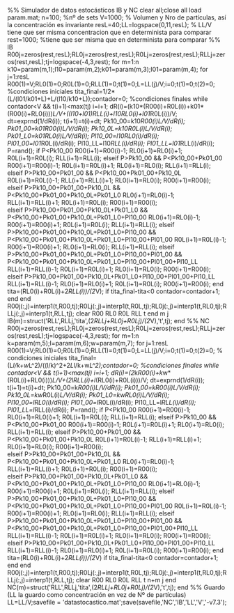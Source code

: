 %% Simulador de datos estocásticos IB y NC
clear all;close all
load param.mat;
n=100; %nº de sets
V=1000; % Volumen y Nro de partículas, así la concentración es invariante
resL=40;LL=logspace(0,11,resL); % LL/V tiene que ser misma concentracion que en determinista para comparar
rest=1000; %tiene que ser misma que en determinista para comparar
%% IB
R00j=zeros(rest,resL);RL0j=zeros(rest,resL);R0Lj=zeros(rest,resL);RLLj=zeros(rest,resL);tj=logspace(-4,3,rest);
for m=1:n
    k10=param(m,1);l10=param(m,2);k01=param(m,3);l01=param(m,4);
    for j=1:resL
    R00(1)=V;RL0(1)=0;R0L(1)=0;RLL(1)=0;t(1)=0;L=LL(j)/V;i=0;t(1)=0;t(2)=0; %condiciones iniciales
    tita_final=1/2*(L/(l01/k01+L)+L/(l10/k10+L));contador=0; %condiciones finales
        while contador<V && t(i+1)<max(tj)
            i=i+1;
            dR(i)=(k10*(R00(i)+R0L(i))+k01*(R00(i)+RL0(i)))*L/V+((l10+l01)*RLL(i)+l10*RL0(i)+l01*R0L(i))/V;
            dt=exprnd(1/dR(i));
            t(i+1)=t(i)+dt;
            Pk10_00=k10*R00(i)*L/V/dR(i);
            Pk01_00=k01*R00(i)*L/V/dR(i);
            Pk10_0L=k10*R0L(i)*L/V/dR(i);
            Pk01_L0=k01*RL0(i)*L/V/dR(i);
            Pl10_00=l10*RL0(i)/dR(i);
            Pl01_00=l01*R0L(i)/dR(i);
            Pl10_LL=l10*RLL(i)/dR(i);
            Pl01_LL=l01*RLL(i)/dR(i);
            P=rand();
            if P<Pk10_00
                R00(i+1)=R00(i)-1;
                RL0(i+1)=RL0(i)+1;
                R0L(i+1)=R0L(i);
                RLL(i+1)=RLL(i);
            elseif P>Pk10_00 && P<Pk10_00+Pk01_00
                R00(i+1)=R00(i)-1;
                R0L(i+1)=R0L(i)+1;
                RL0(i+1)=RL0(i);
                RLL(i+1)=RLL(i);
            elseif P>Pk10_00+Pk01_00 && P<Pk10_00+Pk01_00+Pk10_0L
                R0L(i+1)=R0L(i)-1;
                RLL(i+1)=RLL(i)+1;
                RL0(i+1)=RL0(i);
                R00(i+1)=R00(i);                
            elseif P>Pk10_00+Pk01_00+Pk10_0L && P<Pk10_00+Pk01_00+Pk10_0L+Pk01_L0
                RL0(i+1)=RL0(i)-1;
                RLL(i+1)=RLL(i)+1;
                R0L(i+1)=R0L(i);
                R00(i+1)=R00(i);                
            elseif P>Pk10_00+Pk01_00+Pk10_0L+Pk01_L0 && P<Pk10_00+Pk01_00+Pk10_0L+Pk01_L0+Pl10_00
                RL0(i+1)=RL0(i)-1;
                R00(i+1)=R00(i)+1;
                R0L(i+1)=R0L(i);
                RLL(i+1)=RLL(i);
            elseif P>Pk10_00+Pk01_00+Pk10_0L+Pk01_L0+Pl10_00 && P<Pk10_00+Pk01_00+Pk10_0L+Pk01_L0+Pl10_00+Pl01_00
                R0L(i+1)=R0L(i)-1;
                R00(i+1)=R00(i)+1;
                RL0(i+1)=RL0(i);
                RLL(i+1)=RLL(i);
            elseif P>Pk10_00+Pk01_00+Pk10_0L+Pk01_L0+Pl10_00+Pl01_00 && P<Pk10_00+Pk01_00+Pk10_0L+Pk01_L0+Pl10_00+Pl01_00+Pl10_LL
                RLL(i+1)=RLL(i)-1;
                R0L(i+1)=R0L(i)+1;
                RL0(i+1)=RL0(i);
                R00(i+1)=R00(i);
            elseif P>Pk10_00+Pk01_00+Pk10_0L+Pk01_L0+Pl10_00+Pl01_00+Pl10_LL
                RLL(i+1)=RLL(i)-1;
                RL0(i+1)=RL0(i)+1;
                R0L(i+1)=R0L(i);
                R00(i+1)=R00(i);
            end
            tita=(RL0(i)+R0L(i)+2*RLL(i))/(2*V);
            if tita_final-tita<0
                contador=contador+1;
            end
        end
        R00j(:,j)=interp1(t,R00,tj);R0Lj(:,j)=interp1(t,R0L,tj);RL0j(:,j)=interp1(t,RL0,tj);RLLj(:,j)=interp1(t,RLL,tj);
        clear R00 RL0 R0L RLL t
    end
    m
    j
    IB(m)=struct('RLL',RLLj,'tita',(2*RLLj+RL0j+R0Lj)/(2*V),'t',tj);
end
%% NC
R00j=zeros(rest,resL);RL0j=zeros(rest,resL);R0Lj=zeros(rest,resL);RLLj=zeros(rest,resL);tj=logspace(-4,3,rest);
for m=1:n
    k=param(m,5);l=param(m,6);w=param(m,7);
    for j=1:resL
    R00(1)=V;RL0(1)=0;R0L(1)=0;RLL(1)=0;t(1)=0;L=LL(j)/V;i=0;t(1)=0;t(2)=0; % condiciones iniciales
    tita_final=(L*l/k+w*L^2)/((l/k)^2+2*L*l/k+w*L^2);contador=0; %condiciones finales
        while contador<V && t(i+1)<max(tj)
            i=i+1;
            dR(i)=(2*k*R00(i)+k*w*(R0L(i)+RL0(i)))*L/V+(2*l*RLL(i)+l*(RL0(i)+R0L(i)))/V;
            dt=exprnd(1/dR(i));
            t(i+1)=t(i)+dt;
            Pk10_00=k*R00(i)*L/V/dR(i);
            Pk01_00=k*R00(i)*L/V/dR(i);
            Pk10_0L=k*w*R0L(i)*L/V/dR(i);
            Pk01_L0=k*w*RL0(i)*L/V/dR(i);
            Pl10_00=l*RL0(i)/dR(i);
            Pl01_00=l*R0L(i)/dR(i);
            Pl10_LL=l*RLL(i)/dR(i);
            Pl01_LL=l*RLL(i)/dR(i);
            P=rand();
            if P<Pk10_00
                R00(i+1)=R00(i)-1;
                RL0(i+1)=RL0(i)+1;
                R0L(i+1)=R0L(i);
                RLL(i+1)=RLL(i);
            elseif P>Pk10_00 && P<Pk10_00+Pk01_00
                R00(i+1)=R00(i)-1;
                R0L(i+1)=R0L(i)+1;
                RL0(i+1)=RL0(i);
                RLL(i+1)=RLL(i);
            elseif P>Pk10_00+Pk01_00 && P<Pk10_00+Pk01_00+Pk10_0L
                R0L(i+1)=R0L(i)-1;
                RLL(i+1)=RLL(i)+1;
                RL0(i+1)=RL0(i);
                R00(i+1)=R00(i);                
            elseif P>Pk10_00+Pk01_00+Pk10_0L && P<Pk10_00+Pk01_00+Pk10_0L+Pk01_L0
                RL0(i+1)=RL0(i)-1;
                RLL(i+1)=RLL(i)+1;
                R0L(i+1)=R0L(i);
                R00(i+1)=R00(i);                
            elseif P>Pk10_00+Pk01_00+Pk10_0L+Pk01_L0 && P<Pk10_00+Pk01_00+Pk10_0L+Pk01_L0+Pl10_00
                RL0(i+1)=RL0(i)-1;
                R00(i+1)=R00(i)+1;
                R0L(i+1)=R0L(i);
                RLL(i+1)=RLL(i);
            elseif P>Pk10_00+Pk01_00+Pk10_0L+Pk01_L0+Pl10_00 && P<Pk10_00+Pk01_00+Pk10_0L+Pk01_L0+Pl10_00+Pl01_00
                R0L(i+1)=R0L(i)-1;
                R00(i+1)=R00(i)+1;
                RL0(i+1)=RL0(i);
                RLL(i+1)=RLL(i);
            elseif P>Pk10_00+Pk01_00+Pk10_0L+Pk01_L0+Pl10_00+Pl01_00 && P<Pk10_00+Pk01_00+Pk10_0L+Pk01_L0+Pl10_00+Pl01_00+Pl10_LL
                RLL(i+1)=RLL(i)-1;
                R0L(i+1)=R0L(i)+1;
                RL0(i+1)=RL0(i);
                R00(i+1)=R00(i);
            elseif P>Pk10_00+Pk01_00+Pk10_0L+Pk01_L0+Pl10_00+Pl01_00+Pl10_LL
                RLL(i+1)=RLL(i)-1;
                RL0(i+1)=RL0(i)+1;
                R0L(i+1)=R0L(i);
                R00(i+1)=R00(i);
            end
            tita=(RL0(i)+R0L(i)+2*RLL(i))/(2*V)
            if tita_final-tita<0
                contador=contador+1;
            end
        end
        R00j(:,j)=interp1(t,R00,tj);R0Lj(:,j)=interp1(t,R0L,tj);RL0j(:,j)=interp1(t,RL0,tj);RLLj(:,j)=interp1(t,RLL,tj);
        clear R00 RL0 R0L RLL t
        n+m
        j
    end
    NC(m)=struct('RLL',RLLj,'tita',(2*RLLj+RL0j+R0Lj)/(2*V),'t',tj);
end
%% Guardo (LL la guardo como concentración en vez de Nº de partículas)
LL=LL/V;savefile = 'datastocastico.mat';save(savefile,'NC','IB','LL','V','-v7.3');
